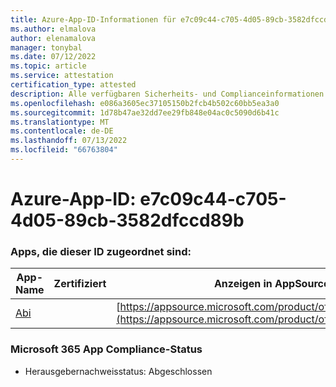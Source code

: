 ```yaml
---
title: Azure-App-ID-Informationen für e7c09c44-c705-4d05-89cb-3582dfccd89b
ms.author: elmalova
author: elenamalova
manager: tonybal
ms.date: 07/12/2022
ms.topic: article
ms.service: attestation
certification_type: attested
description: Alle verfügbaren Sicherheits- und Complianceinformationen für e7c09c44-c705-4d05-89cb-3582dfccd89b.
ms.openlocfilehash: e086a3605ec37105150b2fcb4b502c60bb5ea3a0
ms.sourcegitcommit: 1d78b47ae32dd7ee29fb848e04ac0c5090d6b41c
ms.translationtype: MT
ms.contentlocale: de-DE
ms.lasthandoff: 07/13/2022
ms.locfileid: "66763804"
---
```

# <a name="azure-app-id-e7c09c44-c705-4d05-89cb-3582dfccd89b"></a>Azure-App-ID: e7c09c44-c705-4d05-89cb-3582dfccd89b


### <a name="apps-associated-with-this-id"></a>Apps, die dieser ID zugeordnet sind:
| **App-Name** | **Zertifiziert** | **Anzeigen in AppSource** |
|--------------|---------------|-----------------------|
| [Abi](../forward/WA200003862.md) |  | [https://appsource.microsoft.com/product/office/WA200003862](https://appsource.microsoft.com/product/office/WA200003862) |

### <a name="microsoft-365-app-compliance-status"></a>Microsoft 365 App Compliance-Status
- Herausgebernachweisstatus: Abgeschlossen
